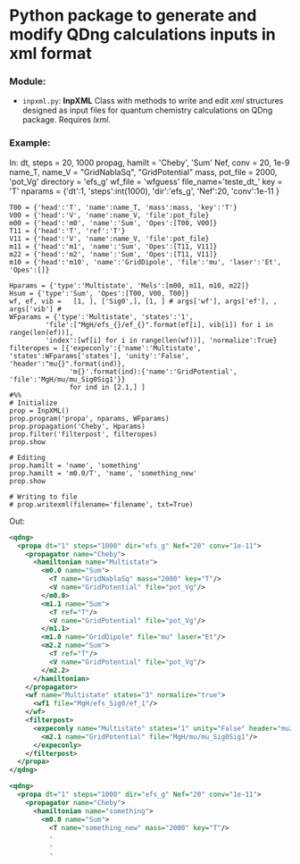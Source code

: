 # Python package to generate and modify QDng calculations inputs in xml format

### Module:
- `inpxml.py`: **InpXML** 
Class with methods to write and edit *xml* structures designed as input files for quantum chemistry calculations on QDng package. 
Requires *lxml*.


### Example: 

In:
    dt, steps = 20, 1000
    propag, hamilt = 'Cheby', 'Sum'
    Nef, conv = 20, 1e-9
    name_T, name_V = "GridNablaSq", "GridPotential"
    mass, pot_file = 2000, 'pot_Vg'
    directory = 'efs_g'
    wf_file = 'wfguess'
    file_name='teste_dt_'
    key = 'T'
    nparams = {'dt':1, 'steps':int(1000), 'dir':'efs_g', 'Nef':20, 'conv':1e-11 } 
   
    T00 = {'head':'T', 'name':name_T, 'mass':mass, 'key':'T'}
    V00 = {'head':'V', 'name':name_V, 'file':pot_file}
    m00 = {'head':'m0', 'name':'Sum', 'Opes':[T00, V00]} 
    T11 = {'head':'T', 'ref':'T'}
    V11 = {'head':'V', 'name':name_V, 'file':pot_file}
    m11 = {'head':'m1', 'name':'Sum', 'Opes':[T11, V11]} 
    m22 = {'head':'m2', 'name':'Sum', 'Opes':[T11, V11]} 
    m10 = {'head':'m10', 'name':'GridDipole', 'file':'mu', 'laser':'Et', 'Opes':[]} 
  
    Hparams = {'type':'Multistate', 'Mels':[m00, m11, m10, m22]} 
    Hsum = {'type':'Sum', 'Opes':[T00, V00, T00]} 
    wf, ef, vib =   [1, ], ['Sig0',], [1, ] # args['wf'], args['ef'], , args['vib'] #
    WFparams = {'type':'Multistate', 'states':'1',
             'file':["MgH/efs_{}/ef_{}".format(ef[i], vib[i]) for i in range(len(ef))], 
             'index':[wf[i] for i in range(len(wf))], 'normalize':True}
    filteropes = [{'expeconly':{'name':'Multistate', 'states':WFparams['states'], 'unity':'False', 'header':"mu{}".format(ind)}, 
                   'm{}'.format(ind):{'name':'GridPotential', 'file':'MgH/mu/mu_Sig0Sig1'}}
                   for ind in [2.1,] ]
    #%%
    # Initialize
    prop = InpXML()
    prop.program('propa', nparams, WFparams)
    prop.propagation('Cheby', Hparams)
    prop.filter('filterpost', filteropes)
    prop.show

    # Editing
    prop.hamilt = 'name', 'something'
    prop.hamilt = 'm0.0/T', 'name', 'something_new'
    prop.show
     
    # Writing to file
    # prop.writexml(filename='filename', txt=True)

Out:
```xml
<qdng>
  <propa dt="1" steps="1000" dir="efs_g" Nef="20" conv="1e-11">
    <propagator name="Cheby">
      <hamiltonian name="Multistate">
        <m0.0 name="Sum">
          <T name="GridNablaSq" mass="2000" key="T"/>
          <V name="GridPotential" file="pot_Vg"/>
        </m0.0>
        <m1.1 name="Sum">
          <T ref="T"/>
          <V name="GridPotential" file="pot_Vg"/>
        </m1.1>
        <m1.0 name="GridDipole" file="mu" laser="Et"/>
        <m2.2 name="Sum">
          <T ref="T"/>
          <V name="GridPotential" file="pot_Vg"/>
        </m2.2>
      </hamiltonian>
    </propagator>
    <wf name="Multistate" states="3" normalize="true">
      <wf1 file="MgH/efs_Sig0/ef_1"/>
    </wf>
    <filterpost>
      <expeconly name="Multistate" states="1" unity="False" header="mu2.1">
        <m2.1 name="GridPotential" file="MgH/mu/mu_Sig0Sig1"/>
      </expeconly>
    </filterpost>
  </propa>
</qdng>

<qdng>
  <propa dt="1" steps="1000" dir="efs_g" Nef="20" conv="1e-11">
    <propagator name="Cheby">
      <hamiltonian name="something">
        <m0.0 name="Sum">
          <T name="something_new" mass="2000" key="T"/>
          .
          .
          .
```




